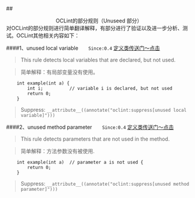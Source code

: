 ##<center>OCLint的部分规则（Unuseed 部分）</center>
对OCLint的部分规则进行简单翻译解释，有部分进行了验证以及进一步分析、测试。OCLint其他相关内容如下：





####1、unused local variable
&#160; &#160; &#160;  `Since:0.4` [定义类传送门～点击](https://github.com/oclint/oclint/blob/master/oclint-rules/rules/unused/UnusedLocalVariableRule.cpp)
> This rule detects local variables that are declared, but not used.

>简单解释：有局部变量没有使用。

```
	int example(int a) {
	    int i;          // variable i is declared, but not used
	    return 0;
	}
```

> Suppress:
`__attribute__((annotate("oclint:suppress[unused local variable]")))`


####2、unused method parameter
&#160; &#160; &#160;  `Since:0.4` [定义类传送门～点击](https://github.com/oclint/oclint/blob/master/oclint-rules/rules/unused/UnusedMethodParameterRule.cpp)
> This rule detects parameters that are not used in the method.

>简单解释：方法参数没有被使用.

```
	int example(int a)  // parameter a is not used {
	    return 0;
	}
```

> Suppress:
`__attribute__((annotate("oclint:suppress[unused method parameter]")))`